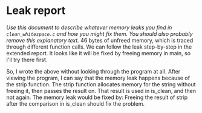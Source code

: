 # Leak report

_Use this document to describe whatever memory leaks you find in `clean_whitespace.c` and how you might fix them. You should also probably remove this explanatory text._
46 bytes of unfreed memory, which is traced through different function calls.
We can follow the leak step-by-step in the extended report.
It looks like it will be fixed by freeing memory in main, so I'll try there first.

So, I wrote the above without looking through the program at all.
After viewing the program, I can say that the memory leak happens because of the strip function.
The strip function allocates memory for the string without freeing it, then passes the result on.
That result is used in is_clean, and then not again. The memory leak would be fixed by:
Freeing the result of strip after the comparison in is_clean should fix the problem.
